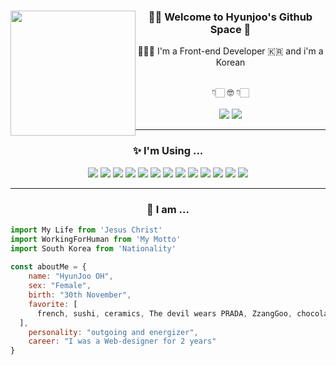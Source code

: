 <div align="center">
<span style="width: 100%; text-align: center;"><img src="https://user-images.githubusercontent.com/58460131/224933304-1dae52fe-cccf-4fff-9517-ba06d55403d1.png" style="width: 200px; float:left;">
</span>

### 🫶🏻 Welcome to Hyunjoo's Github Space 🍋
<p> 👩🏻‍💻 I'm a Front-end Developer 🇰🇷 and i'm a Korean </p>
<br/>
👇🏻 🤓 👇🏻 <br/><br/>
<img src="https://img.shields.io/badge/ohjoo1993@gmail.com-EA4335?style=for-the-badge&logo=Gmail&logoColor=white">
<a href="https://velog.io/@ohjoo1130" style="cursor:pointer;"><img src="https://img.shields.io/badge/My Velog-20C997?style=for-the-badge&logo=Velog&logoColor=white"></a>
  
<hr>

### ✨ I'm Using ...
<span>
  <img src="https://img.shields.io/badge/HTML5-E34F26?style=for-the-badge&logo=HTML5&logoColor=white">
  <img src="https://img.shields.io/badge/CSS3-E34F26?style=for-the-badge&logo=CSS3&logoColor=white">
  <img src="https://img.shields.io/badge/Sass-CC6699?style=for-the-badge&logo=Sass&logoColor=white">
  <img src="https://img.shields.io/badge/styled-components-DB7093?style=for-the-badge&logo=styled-components&logoColor=white">
  <img src="https://img.shields.io/badge/JavaScript-F7DF1E?style=for-the-badge&logo=JavaScript&logoColor=white">
  <img src="https://img.shields.io/badge/React-61DAFB?style=for-the-badge&logo=React&logoColor=white">
  <img src="https://img.shields.io/badge/Git-F05032?style=for-the-badge&logo=Git&logoColor=white">
  <img src="https://img.shields.io/badge/GitHub-181717?style=for-the-badge&logo=GitHub&logoColor=white">
  <img src="https://img.shields.io/badge/Figma-F24E1E?style=for-the-badge&logo=Figma&logoColor=white">
  <img src="https://img.shields.io/badge/Adobe Photoshop-31A8FF?style=for-the-badge&logo=Adobe Photoshop&logoColor=white">
  <img src="https://img.shields.io/badge/Adobe Illustrator-FF9A00?style=for-the-badge&logo=Adobe Illustrator&logoColor=white">
  <img src="https://img.shields.io/badge/Trello-0052CC?style=for-the-badge&logo=Trello&logoColor=white">
  <img src="https://img.shields.io/badge/Velog-20C997?style=for-the-badge&logo=Velog&logoColor=white">
</span>
  
<hr>
  
### 🌝 I am ...
  
<div align="left">
  
```JavaScript
import My Life from 'Jesus Christ'
import WorkingForHuman from 'My Motto'
import South Korea from 'Nationality'
  
const aboutMe = {
    name: "HyunJoo OH",
    sex: "Female",
    birth: "30th November",
    favorite: [
      french, sushi, ceramics, The devil wears PRADA, ZzangGoo, chocolate ...     
  ],
    personality: "outgoing and energizer",
    career: "I was a Web-designer for 2 years"
}
```
  
</div>
  
</div>

<!-- ## 🏃🏻‍♀️ I'm a developer who works for people 🔥 -->
